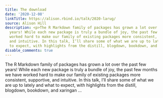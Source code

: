 ```yaml
---
title: The download
date: '2020-12-08'
linkTitle: https://alison.rbind.io/talk/2020-larug/
source: Alison Hill
description: <p>The R Markdown family of packages has grown a lot over the past few
  years! While each new package is truly a bundle of joy, the past few months we have
  worked hard to make our family of existing packages more consistent, supportive,
  and intuitive. In this talk, I’ll share some of what we are up to lately and what
  to expect, with highlights from the distill, blogdown, bookdown, and xaringan ...
disable_comments: true
---
```

<p>The R Markdown family of packages has grown a lot over the past few years! While each new package is truly a bundle of joy, the past few months we have worked hard to make our family of existing packages more consistent, supportive, and intuitive. In this talk, I’ll share some of what we are up to lately and what to expect, with highlights from the distill, blogdown, bookdown, and xaringan ...